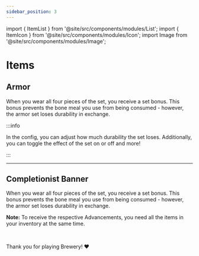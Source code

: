 ```yaml
---
sidebar_position: 3
---
```


import { ItemList } from '@site/src/components/modules/List';
import { ItemIcon } from '@site/src/components/modules/Icon';
import Image from '@site/src/components/modules/Image';

# Items
## Armor
<ItemIcon modId="vinery" imageId="straw_hat_item.png" description="Perfect for grape cultivation: The Winemaker Armor Set." />
When you wear all four pieces of the set, you receive a set bonus. This bonus prevents the bone meal you use from being consumed - however, the armor set loses durability in exchange.

:::info

In the config, you can adjust how much durability the set loses. Additionally, you can toggle the effect of the set on or off and more!

:::

***

## Completionist Banner
<ItemIcon modId="vinery" imageId="vinery_standard.png" description="The Completionist Banner is awarded to all players who have crafted all Wines from the Vinery Mod." />
When you wear all four pieces of the set, you receive a set bonus. This bonus prevents the bone meal you use from being consumed - however, the armor set loses durability in exchange.

**Note:** To receive the respective Advancements, you need all the items in your inventory at the same time.

<br />

Thank you for playing Brewery! ❤️